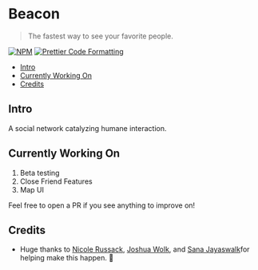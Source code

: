 # Beacon <!-- omit in toc -->

> The fastest way to see your favorite people.

[![NPM](https://img.shields.io/npm/v/react-native.svg)](https://www.npmjs.com/package/react-native) [![Prettier Code Formatting](https://img.shields.io/badge/code_style-prettier-brightgreen.svg)](https://prettier.io)

- [Intro](#intro)
- [Currently Working On](#currently-working-on)
- [Credits](#credits)


## Intro
A social network catalyzing humane interaction. 
## Currently Working On

1. Beta testing
2. Close Friend Features
3. Map UI

Feel free to open a PR if you see anything to improve on!

## Credits
- Huge thanks to [Nicole Russack](https://www.linkedin.com/in/nicolerussack/), [Joshua Wolk](https://www.linkedin.com/in/joshgwolk/), and [Sana Jayaswalk](https://www.linkedin.com/in/sana-jayaswal-43a83b1b8/)for helping make this happen. 💪
